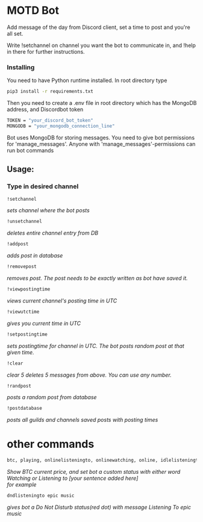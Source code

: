 # MOTD Bot

Add message of the day from Discord client, set a time to post and you're all set.

Write !setchannel on channel you want the bot to communicate in, and !help in there for further instructions.

### Installing

You need to have Python runtime installed.
In root directory type 
```sh
pip3 install -r requirements.txt
```

Then you need to create a .env file in root directory which has the MongoDB address, and Discordbot token 
```sh
TOKEN = "your_discord_bot_token"
MONGODB = "your_mongodb_connection_line"
```


Bot uses MongoDB for storing messages.
You need to give bot permissions for 'manage_messages'. Anyone with 'manage_messages'-permissions can run bot commands



## Usage:

### Type in desired channel  
  


```sh
!setchannel
```
_sets channel where the bot posts_

```sh
!unsetchannel
```
_deletes entire channel entry from DB_

```sh
!addpost
```
_adds post in database_

```sh
!removepost
```
_removes post. The post needs to be exactly written as bot have saved it._

```sh
!viewpostingtime
```
_views current channel's posting time in UTC_

```sh
!viewutctime
```
_gives you current time in UTC_

```sh
!setpostingtime
```
_sets postingtime for channel in UTC. The bot posts random post at that given time._

```sh
!clear
```
_clear 5 deletes 5 messages from above. You can use any number._

```sh
!randpost
```
_posts a random post from database_

```sh
!postdatabase
```
_posts all guilds and channels saved posts with posting times_


# other commands
```sh
btc, playing, onlinelisteningto, onlinewatching, online, idlelisteningto, idlewatching, idle, dndlisteningto, dndwatching, dnd
```
_Show BTC current price, and set bot a custom status with either word Watching or Listening to [your sentence added here]  
for example_

```sh
dndlisteningto epic music
```
_gives bot a Do Not Disturb status(red dot) with message Listening To epic music_


